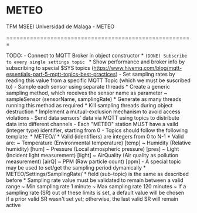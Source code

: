 # METEO
TFM MSEEI Universidad de Malaga - METEO

=======================================================


TODO:
	- Connect to MQTT Broker in object constructor
		* ```(DONE) Subscribe to every single settings topic ```
		* Show performance and broker info by subscribing to special $SYS topics 
  		  (https://www.hivemq.com/blog/mqtt-essentials-part-5-mqtt-topics-best-practices)
	- Set sampling rates by reading this value from a specific MQTT Topic (which we must be suscribed to)
	- Sample each sensor using separate threads
		* Create a generic sampling method, which receives the sensor name as parameter
			~ sampleSensor (sensorName, samplingRate)
		* Generate as many threads running this method as required
		* Kill sampling threads during object destruction
		* Implement a mutual-exclusion mechanism to avoid access violations
	- Send data sensors' data via MQTT using topics to distribute data into different channels
	- Each "METEO" station MUST have a vaild (integer type) identifier, starting from 0
	- Topics should follow the following template:
		* METEO/<stationNumber>/<sensor>
		* Valid <stationNumber> (identifiers) are integers from 0 to N-1
		* Valid <sensor> are:
			~ Temperature (Environmental temperature) [temp]
			~ Humidity (Relative humidity) [hum]
			~ Pressure (Local atmospheric pressure) [pres]
			~ Light (Incident light measurement) [light]
			~ AirQuality (Air quality as pollution measurement) [airQ]
			~ PPM (Raw particle count) [ppm]
	- A special topic may be used to set/get the sampling period dymanically
		* METEO/Settings/SamplingRate/<sensor>
		* <sensor> field (sub-topic) is the same as described before
		* Sampling rate value must be validated to remain between a valid range
			~ Min sampling rate 1 minute
			~ Max sampling rate 120 minutes
			~ If a sampling rate (SR) out of these limits is set, a default value will be chosen \
			  if a prior valid SR wasn't set yet; otherwise, the last valid SR will remain active
